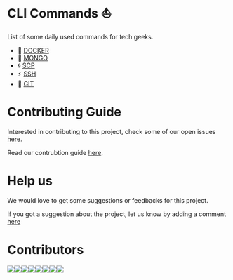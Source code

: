 # CLI Commands :sailboat:
List of some daily used commands for tech geeks.

- :whale2: [DOCKER](commands/docker/docker.md)
- :shell: [MONGO](commands/mongo/mongo.md)
- :cyclone: [SCP](commands/scp/scp.md)
- :zap: [SSH](commands/ssh/ssh.md)
- :musical_keyboard: [GIT](commands/git/git.md)

# Contributing Guide
Interested in contributing to this project, check some of our open issues [here](https://github.com/arshadkazmi42/ak-cli/issues).

Read our contrubtion guide [here](CONTRIBUTING.md). 

# Help us
We would love to get some suggestions or feedbacks for this project.

If you got a suggestion about the project, let us know by adding a comment [here](https://github.com/arshadkazmi42/ak-cli/issues/39)

# Contributors

[![](https://sourcerer.io/fame/arshadkazmi42/arshadkazmi42/ak-cli/images/0)](https://sourcerer.io/fame/arshadkazmi42/arshadkazmi42/ak-cli/links/0)[![](https://sourcerer.io/fame/arshadkazmi42/arshadkazmi42/ak-cli/images/1)](https://sourcerer.io/fame/arshadkazmi42/arshadkazmi42/ak-cli/links/1)[![](https://sourcerer.io/fame/arshadkazmi42/arshadkazmi42/ak-cli/images/2)](https://sourcerer.io/fame/arshadkazmi42/arshadkazmi42/ak-cli/links/2)[![](https://sourcerer.io/fame/arshadkazmi42/arshadkazmi42/ak-cli/images/3)](https://sourcerer.io/fame/arshadkazmi42/arshadkazmi42/ak-cli/links/3)[![](https://sourcerer.io/fame/arshadkazmi42/arshadkazmi42/ak-cli/images/4)](https://sourcerer.io/fame/arshadkazmi42/arshadkazmi42/ak-cli/links/4)[![](https://sourcerer.io/fame/arshadkazmi42/arshadkazmi42/ak-cli/images/5)](https://sourcerer.io/fame/arshadkazmi42/arshadkazmi42/ak-cli/links/5)[![](https://sourcerer.io/fame/arshadkazmi42/arshadkazmi42/ak-cli/images/6)](https://sourcerer.io/fame/arshadkazmi42/arshadkazmi42/ak-cli/links/6)[![](https://sourcerer.io/fame/arshadkazmi42/arshadkazmi42/ak-cli/images/7)](https://sourcerer.io/fame/arshadkazmi42/arshadkazmi42/ak-cli/links/7)

